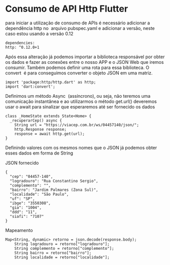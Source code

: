 # Consumo de API Http Flutter

para iniciar a utilização de consumo de APIs é necessário adicionar a dependência http no  arquivo pubspec.yaml e adicionar a versão, neste caso estou usando a versão 0.12
```
dependencies:
http: ^0.12.0+1
```

Após essa alteração já podemos importar a biblioteca responsável por obter os dados e fazer as conexões entre o nosso APP e o JSON Web que iremos consumir. Também podemos definir uma rota para essa biblioteca. O convert  é para conseguimos converter o objeto JSON em uma matriz.
```
import 'package:http/http.dart' as http;
import 'dart:convert';
```

Definimos um método Async  (assíncrono), ou seja, não teremos uma comunicação instantânea e ao utilizarmos o método get.url() deveremos usar o await para sinalizar que esperaremos até ser fornecido os dados
```
class _HomeState extends State<Home> { 
  _recuperarCep() async { 
    String url = "https://viacep.com.br/ws/04457140/json/"; 
    http.Response response; 
    response = await http.get(url); 
}
```

Definindo valores com os mesmos nomes que o JSON já podemos obter esses dados em forma de String

JSON fornecido
```
{ 
  "cep": "04457-140", 
  "logradouro": "Rua Constantino Sergio", 
  "complemento": "", 
  "bairro": "Jardim Palmares (Zona Sul)", 
  "localidade": "São Paulo", 
  "uf": "SP", 
  "ibge": "3550308", 
  "gia": "1004", 
  "ddd": "11", 
  "siafi": "7107" 
}
```

Mapeamento
```
Map<String, dynamic> retorno = json.decode(response.body); 
    String logradouro = retorno["logradouro"]; 
    String complemento = retorno["complemento"]; 
    String bairro = retorno["bairro"]; 
    String localidade = retorno["localidade"];
```

